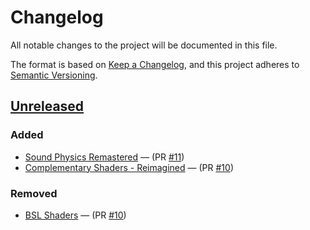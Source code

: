 # Changelog

All notable changes to the project will be documented in this file.

The format is based on [Keep a Changelog](https://keepachangelog.com/en/1.1.0/),
and this project adheres to [Semantic Versioning](https://semver.org/spec/v2.0.0.html).

## [Unreleased]

### Added

- [Sound Physics Remastered](https://github.com/henkelmax/sound-physics-remastered) — (PR [#11](https://github.com/Gwenillia/Neo-Vanilla/pull/11))
- [Complementary Shaders - Reimagined](https://modrinth.com/shader/complementary-reimagined) — (PR [#10](https://github.com/Gwenillia/Neo-Vanilla/pull/10))

### Removed

- [BSL Shaders](https://modrinth.com/shader/bsl-shaders) — (PR [#10](https://github.com/Gwenillia/Neo-Vanilla/pull/10))

[unreleased]: https://github.com/Gwenillia/Neo-Vanilla/compare/0.3.2...HEAD
